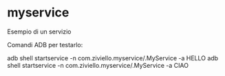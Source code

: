 # myservice
Esempio di un servizio

Comandi ADB per testarlo:

adb shell startservice -n com.ziviello.myservice/.MyService -a HELLO
adb shell startservice -n com.ziviello.myservice/.MyService -a CIAO
